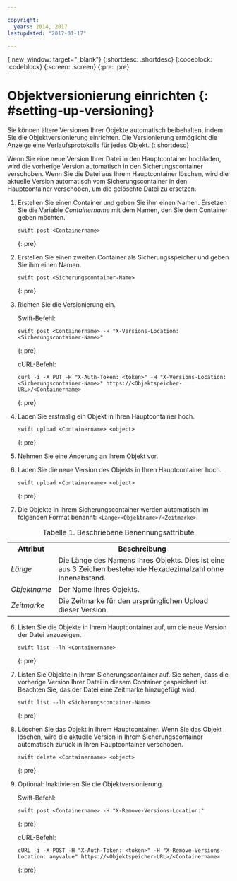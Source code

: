 ```yaml
---

copyright:
  years: 2014, 2017
lastupdated: "2017-01-17"

---
```

{:new_window: target="_blank"}
{:shortdesc: .shortdesc}
{:codeblock: .codeblock}
{:screen: .screen}
{:pre: .pre}


# Objektversionierung einrichten {: #setting-up-versioning}

Sie können ältere Versionen Ihrer Objekte automatisch beibehalten, indem Sie die Objektversionierung einrichten. Die Versionierung ermöglicht die Anzeige eine Verlaufsprotokolls für jedes Objekt.
{: shortdesc}

Wenn Sie eine neue Version Ihrer Datei in den Hauptcontainer hochladen, wird die vorherige Version automatisch in den Sicherungscontainer verschoben. Wenn Sie die Datei aus Ihrem Hauptcontainer löschen, wird die aktuelle Version automatisch vom Sicherungscontainer in den Hauptcontainer verschoben, um die gelöschte Datei zu ersetzen.

1. Erstellen Sie einen Container und geben Sie ihm einen Namen. Ersetzen Sie die Variable *Containername* mit dem Namen, den Sie dem Container geben möchten.

    ```
    swift post <Containername>
    ```
    {: pre}

2. Erstellen Sie einen zweiten Container als Sicherungsspeicher und geben Sie ihm einen Namen.

    ```
    swift post <Sicherungscontainer-Name>
    ```
    {: pre}

3. Richten Sie die Versionierung ein.

    Swift-Befehl:

    ```
    swift post <Containername> -H "X-Versions-Location:<Sicherungscontainer-Name>"
    ```
    {: pre}

    cURL-Befehl:

    ```
    curl -i -X PUT -H "X-Auth-Token: <token>" -H "X-Versions-Location:<Sicherungscontainer-Name>" https://<Objektspeicher-URL>/<Containername>
    ```
    {: pre}

4. Laden Sie erstmalig ein Objekt in Ihren Hauptcontainer hoch.

    ```
    swift upload <Containername> <object>
    ```
    {: pre}

5. Nehmen Sie eine Änderung an Ihrem Objekt vor.

6. Laden Sie die neue Version des Objekts in Ihren Hauptcontainer hoch.

    ```
    swift upload <Containername> <object>
    ```
    {: pre}

7.  Die Objekte in Ihrem Sicherungscontainer werden automatisch im folgenden Format benannt: `<Länge><Objektname>/<Zeitmarke>`.
  <table>
  <caption> Tabelle 1. Beschriebene Benennungsattribute</caption>
    <tr>
      <th> Attribut </th>
      <th> Beschreibung </th>
    </tr>
    <tr>
      <td> <i>Länge</i> </td>
      <td> Die Länge des Namens Ihres Objekts. Dies ist eine aus 3 Zeichen bestehende Hexadezimalzahl ohne Innenabstand. </td>
    </tr>
    <tr>
      <td> <i>Objektname</i> </td>
      <td> Der Name Ihres Objekts. </td>
    </tr>
    <tr>
      <td> <i>Zeitmarke</i> </td>
      <td> Die Zeitmarke für den ursprünglichen Upload dieser Version. </td>
    </tr>
  </table>


6. Listen Sie die Objekte in Ihrem Hauptcontainer auf, um die neue Version der Datei anzuzeigen.

    ```
    swift list --lh <Containername>
    ```
    {: pre}

7. Listen Sie Objekte in Ihrem Sicherungscontainer auf. Sie sehen, dass die vorherige Version Ihrer Datei in diesem Container gespeichert ist. Beachten Sie, das der Datei eine Zeitmarke hinzugefügt wird. 

    ```
    swift list --lh <Sicherungscontainer-Name>
    ```
    {: pre}

8. Löschen Sie das Objekt in Ihrem Hauptcontainer. Wenn Sie das Objekt löschen, wird die aktuelle Version in Ihrem Sicherungscontainer automatisch zurück in Ihren Hauptcontainer verschoben.

    ```
    swift delete <Containername> <object>
    ```
    {: pre}

9. Optional: Inaktivieren Sie die Objektversionierung.

    Swift-Befehl:

    ```
    swift post <Containername> -H "X-Remove-Versions-Location:"
    ```
    {: pre}

    cURL-Befehl:

    ```
    cURL -i -X POST -H "X-Auth-Token: <token>" -H "X-Remove-Versions-Location: anyvalue" https://<Objektspeicher-URL>/<Containername>
    ```
    {: pre}
